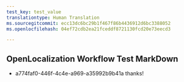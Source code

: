 ```yaml
---
test_key: test_value
translationtype: Human Translation
ms.sourcegitcommit: ecc13dc6bc29b1f467f86b4436912d6bc3388052
ms.openlocfilehash: 04ef72cdb2ea21fceddf8721130fcd20e73eecd3

---
```

## OpenLocalization Workflow Test MarkDown
* a774faf0-446f-4c4e-a969-a35992b9b41a thanks!


<!--HONumber=12月16_HO3-->


